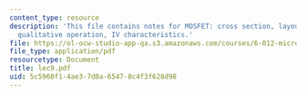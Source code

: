 ```yaml
---
content_type: resource
description: 'This file contains notes for MOSFET: cross section, layout, symbols,
  qualitative operation, IV characteristics.'
file: https://ol-ocw-studio-app-qa.s3.amazonaws.com/courses/6-012-microelectronic-devices-and-circuits-fall-2005/5c5960f14ae37d0a65478c4f3f628d98_lec9.pdf
file_type: application/pdf
resourcetype: Document
title: lec9.pdf
uid: 5c5960f1-4ae3-7d0a-6547-8c4f3f628d98
---
```

